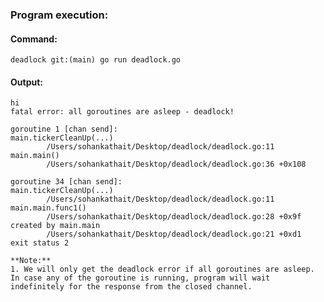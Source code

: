 ### Program execution:
#### Command:
 `deadlock git:(main) go run deadlock.go`

#### Output:                                            
```Hello World
hi
fatal error: all goroutines are asleep - deadlock!

goroutine 1 [chan send]:
main.tickerCleanUp(...)
        /Users/sohankathait/Desktop/deadlock/deadlock.go:11
main.main()
        /Users/sohankathait/Desktop/deadlock/deadlock.go:36 +0x108

goroutine 34 [chan send]:
main.tickerCleanUp(...)
        /Users/sohankathait/Desktop/deadlock/deadlock.go:11
main.main.func1()
        /Users/sohankathait/Desktop/deadlock/deadlock.go:28 +0x9f
created by main.main
        /Users/sohankathait/Desktop/deadlock/deadlock.go:21 +0xd1
exit status 2

**Note:**
1. We will only get the deadlock error if all goroutines are asleep. In case any of the goroutine is running, program will wait indefinitely for the response from the closed channel.
